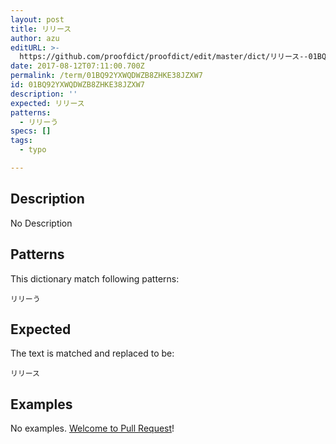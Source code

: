 ```yaml
---
layout: post
title: リリース
author: azu
editURL: >-
  https://github.com/proofdict/proofdict/edit/master/dict/リリース--01BQ92YXWQDWZB8ZHKE38JZXW7.yml
date: 2017-08-12T07:11:00.700Z
permalink: /term/01BQ92YXWQDWZB8ZHKE38JZXW7
id: 01BQ92YXWQDWZB8ZHKE38JZXW7
description: ''
expected: リリース
patterns:
  - リリーう
specs: []
tags:
  - typo

---
```


## Description

No Description 

## Patterns

This dictionary match following patterns:

    リリーう

## Expected

The text is matched and replaced to be:

    リリース

## Examples

No examples. [Welcome to Pull Request](https://github.com/jser/jser.info/edit/master/dict/リリース--01BQ92YXWQDWZB8ZHKE38JZXW7.yml)!
